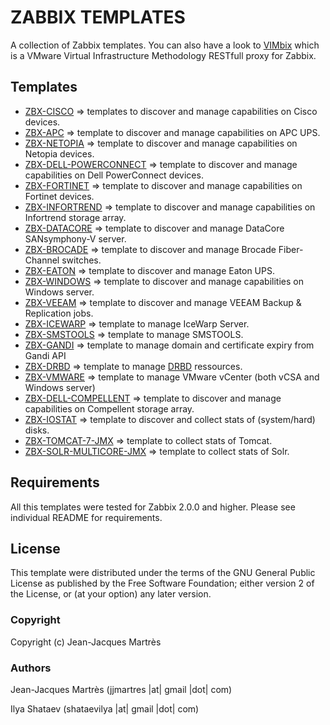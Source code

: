 ZABBIX TEMPLATES
================

A collection of Zabbix templates. You can also have a look to [VIMbix](https://github.com/jjmartres/vimbix) which is a VMware Virtual Infrastructure Methodology RESTfull proxy for Zabbix.

Templates
---------

  * [ZBX-CISCO](https://github.com/dma-vitch/Zabbix/tree/master/zbx-templates/zbx-cisco) => templates to discover and manage capabilities on Cisco devices.
  * [ZBX-APC](https://github.com/dma-vitch/Zabbix/tree/master/zbx-templates/zbx-apc) => template to discover and manage capabilities on APC UPS.
  * [ZBX-NETOPIA](https://github.com/dma-vitch/Zabbix/tree/master/zbx-templates/zbx-netopia) => template to discover and manage capabilities on Netopia devices.
  * [ZBX-DELL-POWERCONNECT](https://github.com/dma-vitch/Zabbix/tree/master/zbx-templates/zbx-dell-powerconnect) => template to discover and manage capabilities on Dell PowerConnect devices.
  * [ZBX-FORTINET](https://github.com/dma-vitch/Zabbix/tree/master/zbx-templates/zbx-fortinet) => template to discover and manage capabilities on Fortinet devices.
  * [ZBX-INFORTREND](https://github.com/dma-vitch/Zabbix/tree/master/zbx-templates/zbx-infortrend) => template to discover and manage capabilities on Infortrend storage array.
  * [ZBX-DATACORE](https://github.com/dma-vitch/Zabbix/tree/master/zbx-templates/zbx-datacore) => template to discover and manage DataCore SANsymphony-V server.
  * [ZBX-BROCADE](https://github.com/dma-vitch/Zabbix/tree/master/zbx-templates/zbx-brocade) => template to discover and manage Brocade Fiber-Channel switches.
  * [ZBX-EATON](https://github.com/dma-vitch/Zabbix/tree/master/zbx-templates/zbx-eaton) => template to discover and manage Eaton UPS.
  * [ZBX-WINDOWS](https://github.com/dma-vitch/Zabbix/tree/master/zbx-templates/zbx-windows) => template to discover and manage capabilities on Windows server.
  * [ZBX-VEEAM](https://github.com/dma-vitch/Zabbix/tree/master/zbx-templates/zbx-veeam) => template to discover and manage VEEAM Backup & Replication jobs.
  * [ZBX-ICEWARP](https://github.com/dma-vitch/Zabbix/tree/master/zbx-templates/zbx-icewarp) => template to manage IceWarp Server.
  * [ZBX-SMSTOOLS](https://github.com/dma-vitch/Zabbix/tree/master/zbx-templates/zbx-smstools) => template to manage SMSTOOLS.
  * [ZBX-GANDI](https://github.com/dma-vitch/Zabbix/tree/master/zbx-templates/zbx-gandi) => template to manage domain and certificate expiry from Gandi API
  * [ZBX-DRBD](https://github.com/dma-vitch/Zabbix/tree/master/zbx-templates/zbx-drbd) => template to manage [DRBD](http://www.drbd.org) ressources.
  * [ZBX-VMWARE](https://github.com/dma-vitch/Zabbix/tree/master/zbx-templates/zbx-vmware) => template to manage VMware vCenter (both vCSA and Windows server)
  * [ZBX-DELL-COMPELLENT](https://github.com/dma-vitch/Zabbix/tree/master/zbx-templates/zbx-dell-compellent) => template to discover and manage capabilities on Compellent storage array.
  * [ZBX-IOSTAT](https://github.com/dma-vitch/Zabbix/tree/master/zbx-templates/zbx-iostat) => template to discover and collect stats of (system/hard) disks.
  * [ZBX-TOMCAT-7-JMX](https://github.com/dma-vitch/Zabbix/tree/master/zbx-templates/zbx-tomcat-7-jmx) => template to collect stats of Tomcat.
  * [ZBX-SOLR-MULTICORE-JMX](https://github.com/dma-vitch/Zabbix/tree/master/zbx-templates/zbx-solr-multicore) => template to collect stats of Solr.

Requirements
------------

All this templates were tested for Zabbix 2.0.0 and higher. Please see individual README for requirements.

License
-------

This template were distributed under the terms of the GNU General Public License as published by the Free Software Foundation; either version 2 of the License, or (at your option) any later version.

### Copyright

  Copyright (c) Jean-Jacques Martrès

### Authors

  Jean-Jacques Martrès
  (jjmartres |at| gmail |dot| com)

  Ilya Shataev
  (shataevilya |at| gmail |dot| com)